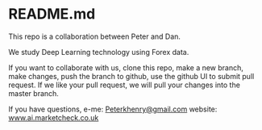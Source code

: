 README.md
=========
This repo is a collaboration between Peter and Dan.

We study Deep Learning technology using Forex data.

If you want to collaborate with us,
clone this repo,
make a new branch,
make changes,
push the branch to github,
use the github UI to submit pull request.
If we like your pull request,
we will pull your changes into the master branch.

If you have questions,
e-me: Peterkhenry@gmail.com
website: www.ai.marketcheck.co.uk
